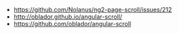 

- https://github.com/Nolanus/ng2-page-scroll/issues/212
- http://oblador.github.io/angular-scroll/
- https://github.com/oblador/angular-scroll

